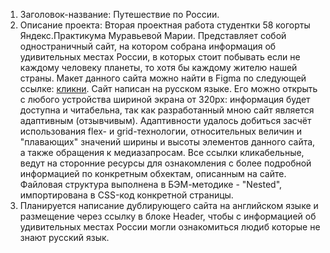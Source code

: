 1. Заголовок-название: Путешествие по России.
2. Описание проекта: Вторая проектная работа студентки 58 когорты Яндекс.Практикума Муравьевой Марии. Представляет собой одностраничный сайт, на котором собрана информация об удивительных местах России, в которых стоит побывать если не каждому человеку планеты, то хотя бы каждому жителю нашей страны. Макет данного сайта можно найти в Figma по следующей ссылке: [кликни](https://www.figma.com/file/5S2WSbEFL6awjVWJ0NWL8Q/Sprint-3_-Russia-_-desktop-mobile?node-id=28503%3A0). Сайт написан на русском языке. Его можно открыть с любого устройства шириной экрана от 320px: информация будет доступна и читабельна, так как разработанный мною сайт является адаптивным (отзывчивым). Адаптивности удалось добиться засчёт использования flex- и grid-технологии, относительных величин и "плавающих" значений ширины и высоты элементов данного сайта, а также обращения к медиазапросам. Все ссылки кликабельные, ведут на сторонние ресурсы для ознакомления с более подробной информацией по конкретным обхектам, описанным на сайте. Файловая структура выполнена в БЭМ-методике - "Nested", импортирована в CSS-код конкретной страницы. 
4. Планируется написание дублирующего сайта на английском языке и размещение через ссылку в блоке Header, чтобы с информацией об удивительных местах России могли ознакомиться людиб которые не знают русский язык.